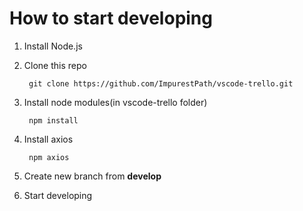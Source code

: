 # How to start developing

1. Install Node.js

2. Clone this repo

        git clone https://github.com/ImpurestPath/vscode-trello.git

3. Install node modules(in vscode-trello folder)
    
        npm install

4. Install axios

        npm axios

4. Create new branch from **develop** 

5. Start developing
